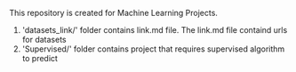 This repository is created for Machine Learning Projects.
1. 'datasets_link/' folder contains link.md file. The link.md file containd urls for datasets
2. 'Supervised/' folder contains project that requires supervised algorithm to predict